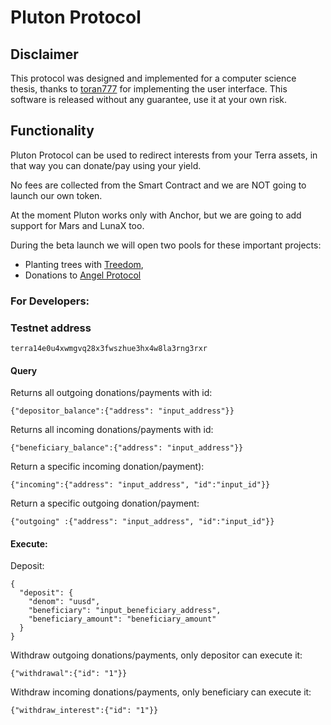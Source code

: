 # Pluton Protocol

## Disclaimer

This protocol was designed and implemented for a computer science thesis, thanks to [toran777](https://github.com/toran777) for implementing the user interface.
This software is released without any guarantee, use it at your own risk.

## Functionality

Pluton Protocol can be used to redirect interests from your Terra assets, in that way you can donate/pay using your yield.

No fees are collected from the Smart Contract and we are NOT going to launch our own token.

At the moment Pluton works only with Anchor, but we are going to add support for Mars and LunaX too.

During the beta launch we will open two pools for these important projects:
- Planting trees with [Treedom](https://www.treedom.net/en/plant-a-tree), 
- Donations to [Angel Protocol](https://www.angelprotocol.io/) 

### For Developers:

### Testnet address

```
terra14e0u4xwmgvq28x3fwszhue3hx4w8la3rng3rxr
```
#### Query

Returns all outgoing donations/payments with id:
```
{"depositor_balance":{"address": "input_address"}}
```
Returns all incoming donations/payments with id:
 ```
{"beneficiary_balance":{"address": "input_address"}}
 ```
Return a specific incoming donation/payment):
```
{"incoming":{"address": "input_address", "id":"input_id"}}
```
Return a specific outgoing donation/payment:
```
{"outgoing" :{"address": "input_address", "id":"input_id"}}
```
#### Execute:

Deposit:
```
{
  "deposit": {
    "denom": "uusd",
    "beneficiary": "input_beneficiary_address",
    "beneficiary_amount": "beneficiary_amount"
  }
}
```
Withdraw outgoing donations/payments, only depositor can execute it:
```
{"withdrawal":{"id": "1"}}
```
Withdraw incoming donations/payments, only beneficiary can execute it:
 ``` 
{"withdraw_interest":{"id": "1"}}  
 ```
